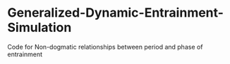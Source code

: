# Generalized-Dynamic-Entrainment-Simulation
Code for Non-dogmatic relationships between period and phase of entrainment
